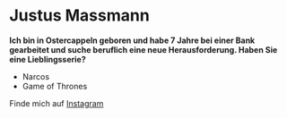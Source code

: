 # Justus Massmann
**Ich bin in Ostercappeln geboren und habe 7 Jahre bei einer Bank gearbeitet und suche beruflich eine neue Herausforderung.
Haben Sie eine Lieblingsserie?**
- Narcos
- Game of Thrones

Finde mich auf [Instagram](https://www.instagram.com/justusmass/)
